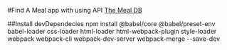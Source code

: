 #Find A Meal app with using API [The Meal DB](https://www.themealdb.com/api.php)

##Install devDependecies
npm install @babel/core @babel/preset-env babel-loader css-loader html-loader html-webpack-plugin style-loader webpack webpack-cli webpack-dev-server webpack-merge --save-dev
